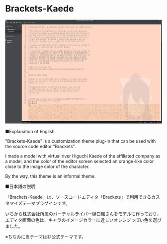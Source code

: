 # Brackets-Kaede

<img src="img/cap1.jpg" alt="Brackets-Kaede">

■Explanation of English

"Brackets-Kaede" is a customization theme plug-in that can be used with the source code editor "Brackets".

I made a model with virtual river Higuchi Kaede of the affiliated company as a model, and the color of the editor screen selected an orange-like color close to the image color of the character.

By the way, this theme is an informal theme.

■日本語の説明

「Brackets-Kaede」は、ソースコードエディタ「Brackets」で利用できるカスタマイズテーマプラグインです。

いちから株式会社所属のバーチャルライバー樋口楓さんをモデルに作っており、エディタ画面の色は、キャラのイメージカラーに近しいオレンジっぽい色を選びました。

※ちなみに当テーマは非公式テーマです。
